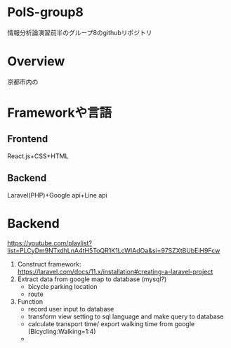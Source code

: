 # PoIS-group8
情報分析論演習前半のグループ8のgithubリポジトリ

# Overview
京都市内の

# Frameworkや言語
## Frontend
React.js+CSS+HTML
## Backend
Laravel(PHP)+Google api+Line api

# Backend
https://youtube.com/playlist?list=PLCyDm9NTxdhLnA4tH5ToQR1K1LcWIAdOa&si=97SZXtBUbEiH9Fcw
1. Construct framework: https://laravel.com/docs/11.x/installation#creating-a-laravel-project
2. Extract data from google map to database (mysql?)
   * bicycle parking location 
   * route
3. Function
   * record user input to database
   * transform view setting to sql language and make query to database
   * calculate transport time/ export walking time from google (Bicycling:Walking=1:4)
   * 
   
